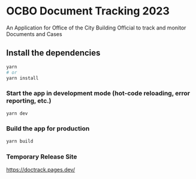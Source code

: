 # OCBO Document Tracking 2023

An Application for Office of the City Building Official to track and monitor Documents and Cases

## Install the dependencies

```bash
yarn
# or
yarn install
```

### Start the app in development mode (hot-code reloading, error reporting, etc.)

```bash
yarn dev
```

### Build the app for production

```bash
yarn build
```

### Temporary Release Site

https://doctrack.pages.dev/
